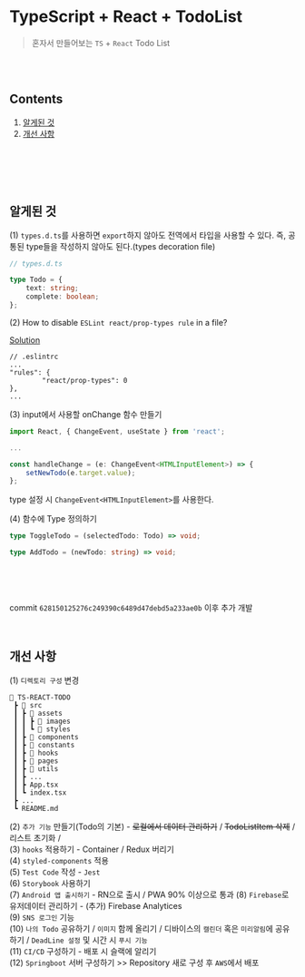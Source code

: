 # TypeScript + React + TodoList

> 혼자서 만들어보는 `TS` + `React` Todo List

<br />
<br />

## Contents

1. [알게된 것](##알게된-것)
2. [개선 사항](##개선-사항)

<br />
<br />
<br />
<br />

## 알게된 것

(1) `types.d.ts`를 사용하면 `export`하지 않아도 전역에서 타입을 사용할 수 있다. 즉, 공통된 type들을 작성하지 않아도 된다.(types decoration file)

```ts
// types.d.ts

type Todo = {
    text: string;
    complete: boolean;
};
```

(2) How to disable `ESLint react/prop-types rule` in a file?

[Solution](https://stackoverflow.com/questions/30948970/how-to-disable-eslint-react-prop-types-rule-in-a-file)

```
// .eslintrc
...
"rules": {
        "react/prop-types": 0
},
...
```

(3) input에서 사용할 onChange 함수 만들기

```ts
import React, { ChangeEvent, useState } from 'react';

...

const handleChange = (e: ChangeEvent<HTMLInputElement>) => {
    setNewTodo(e.target.value);
};
```

type 설정 시 `ChangeEvent<HTMLInputElement>`를 사용한다.

(4) 함수에 Type 정의하기

```ts
type ToggleTodo = (selectedTodo: Todo) => void;

type AddTodo = (newTodo: string) => void;
```

<br />
<br />
<br />

commit `628150125276c249390c6489d47debd5a233ae0b` 이후 추가 개발

<br />

## 개선 사항

(1) `디렉토리 구성` 변경

```
📂 TS-REACT-TODO
 ┣ 📂 src
 ┃ ┣ 📂 assets
 ┃ ┃ ┣ 📂 images
 ┃ ┃ ┗ 📂 styles
 ┃ ┣ 📂 components
 ┃ ┣ 📂 constants
 ┃ ┣ 📂 hooks
 ┃ ┣ 📂 pages
 ┃ ┣ 📂 utils
 ┃ ┣ ...
 ┃ ┣ App.tsx
 ┃ ┗ index.tsx
 ┣ ...
 ┗ README.md
```

(2) `추가 기능` 만들기(Todo의 기본) - ~~로컬에서 데이터 관리하기~~ / ~~TodoListItem 삭제~~ / 리스트 초기화 /  
(3) `hooks` 적용하기 - Container / Redux 버리기  
(4) `styled-components` 적용  
(5) `Test Code` 작성 - `Jest`  
(6) `Storybook` 사용하기  
(7) `Android 앱 출시하기` - RN으로 출시 / PWA 90% 이상으로 통과
(8) `Firebase`로 유저데이터 관리하기 - (추가) Firebase Analytices  
(9) `SNS 로그인` 기능  
(10) `나의 Todo` 공유하기 / `이미지` 함께 올리기 / 디바이스의 `캘린더` 혹은 `미리알림`에 공유하기 / `DeadLine 설정` 및 시간 시 `푸시 기능`  
(11) `CI/CD` 구성하기 - 배포 시 슬랙에 알리기  
(12) `Springboot` 서버 구성하기 >> Repository 새로 구성 후 `AWS`에서 배포
